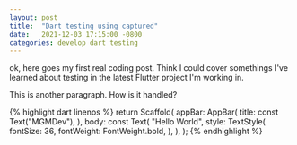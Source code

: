 ```yaml
---
layout: post
title:  "Dart testing using captured"
date:   2021-12-03 17:15:00 -0800
categories: develop dart testing
---
```

ok, here goes my first real coding post.  Think I could cover somethings I've learned about testing in the latest
Flutter project I'm working in.

This is another paragraph. How is it handled?


{% highlight dart linenos %}
return Scaffold(
  appBar: AppBar(
    title: const Text("MGMDev"),
  ),
  body: const Text(
    "Hello World",
    style: TextStyle(
      fontSize: 36,
      fontWeight: FontWeight.bold,
    ),
  ),
);
{% endhighlight %}
